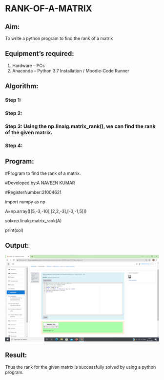 # RANK-OF-A-MATRIX
## Aim:
To write a python program to find the rank of a matrix
## Equipment’s required:
1. 	Hardware – PCs
2. 	Anaconda – Python 3.7 Installation / Moodle-Code Runner
## Algorithm:
### Step 1: 
### Step 2: 
### Step 3: Using the np.linalg.matrix_rank(), we can find the rank of the given matrix.
### Step 4: 
## Program:
#Program to find the rank of a matrix.

#Developed by:A NAVEEN KUMAR

#RegisterNumber:21004621

import numpy as np

A=np.array([[5,-3,-10],[2,2,-3],[-3,-1,5]])

sol=np.linalg.matrix_rank(A)

print(sol)
## Output:
![Github logo](rank.png)
## Result:
Thus the rank for the given matrix is successfully solved by  using a python program.

